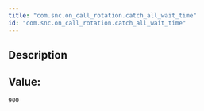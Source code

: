 ```yaml
---
title: "com.snc.on_call_rotation.catch_all_wait_time"
id: "com.snc.on_call_rotation.catch_all_wait_time"
---
```

## Description



## Value: 
```
900
```